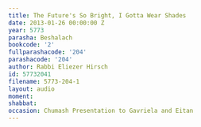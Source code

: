 ```yaml
---
title: The Future's So Bright, I Gotta Wear Shades
date: 2013-01-26 00:00:00 Z
year: 5773
parasha: Beshalach
bookcode: '2'
fullparashacode: '204'
parashacode: '204'
author: Rabbi Eliezer Hirsch
id: 57732041
filename: 5773-204-1
layout: audio
moment: 
shabbat: 
occasion: Chumash Presentation to Gavriela and Eitan
---
```


